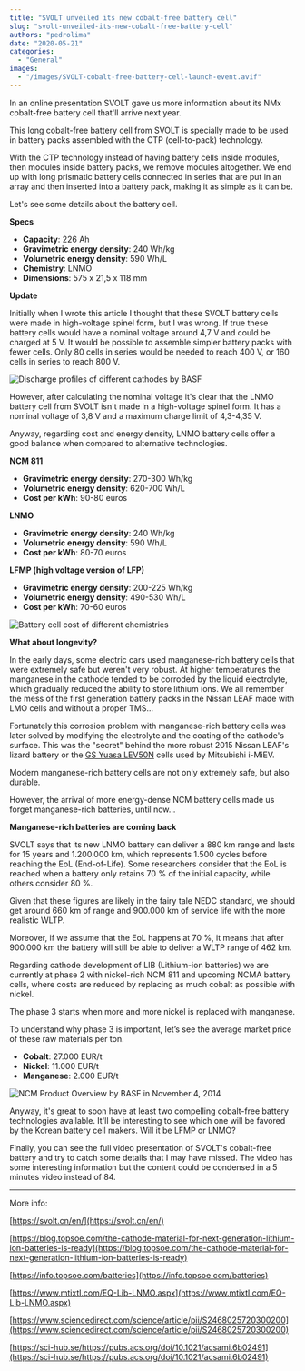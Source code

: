 ```yaml
---
title: "SVOLT unveiled its new cobalt-free battery cell"
slug: "svolt-unveiled-its-new-cobalt-free-battery-cell"
authors: "pedrolima"
date: "2020-05-21"
categories:
  - "General"
images:
  - "/images/SVOLT-cobalt-free-battery-cell-launch-event.avif"
---
```


In an online presentation SVOLT gave us more information about its NMx cobalt-free battery cell that'll arrive next year.

This long cobalt-free battery cell from SVOLT is specially made to be used in battery packs assembled with the CTP (cell-to-pack) technology.

With the CTP technology instead of having battery cells inside modules, then modules inside battery packs, we remove modules altogether. We end up with long prismatic battery cells connected in series that are put in an array and then inserted into a battery pack, making it as simple as it can be.

Let's see some details about the battery cell.

**Specs**

- **Capacity**: 226 Ah
- **Gravimetric energy density**: 240 Wh/kg
- **Volumetric energy density**: 590 Wh/L
- **Chemistry**: LNMO
- **Dimensions**: 575 x 21,5 x 118 mm

**Update**

Initially when I wrote this article I thought that these SVOLT battery cells were made in high-voltage spinel form, but I was wrong. If true these battery cells would have a nominal voltage around 4,7 V and could be charged at 5 V. It would be possible to assemble simpler battery packs with fewer cells. Only 80 cells in series would be needed to reach 400 V, or 160 cells in series to reach 800 V.

![Discharge profiles of different cathodes by BASF](images/Discharge-profiles-of-different-cathodes-by-BASF.avif)

However, after calculating the nominal voltage it's clear that the LNMO battery cell from SVOLT isn't made in a high-voltage spinel form. It has a nominal voltage of 3,8 V and a maximum charge limit of 4,3-4,35 V.

Anyway, regarding cost and energy density, LNMO battery cells offer a good balance when compared to alternative technologies.

**NCM 811**

- **Gravimetric energy density**: 270-300 Wh/kg
- **Volumetric energy density**: 620-700 Wh/L
- **Cost per kWh**: 90-80 euros

**LNMO**

- **Gravimetric energy density**: 240 Wh/kg
- **Volumetric energy density**: 590 Wh/L
- **Cost per kWh**: 80-70 euros

**LFMP (high voltage version of LFP)**

- **Gravimetric energy density**: 200-225 Wh/kg
- **Volumetric energy density**: 490-530 Wh/L
- **Cost per kWh**: 70-60 euros

![Battery cell cost of different chemistries](images/Battery-cell-cost-of-different-chemistries.avif)

**What about longevity?**

In the early days, some electric cars used manganese-rich battery cells that were extremely safe but weren't very robust. At higher temperatures the manganese in the cathode tended to be corroded by the liquid electrolyte, which gradually reduced the ability to store lithium ions. We all remember the mess of the first generation battery packs in the Nissan LEAF made with LMO cells and without a proper TMS...

Fortunately this corrosion problem with manganese-rich battery cells was later solved by modifying the electrolyte and the coating of the cathode's surface. This was the "secret" behind the more robust 2015 Nissan LEAF's lizard battery or the [GS Yuasa LEV50N](/2015/11/04/gs-yuasas-improved-cells-lev50-vs-lev50n/) cells used by Mitsubishi i-MiEV.

Modern manganese-rich battery cells are not only extremely safe, but also durable.

However, the arrival of more energy-dense NCM battery cells made us forget manganese-rich batteries, until now...

**Manganese-rich batteries are coming back**

SVOLT says that its new LNMO battery can deliver a 880 km range and lasts for 15 years and 1.200.000 km, which represents 1.500 cycles before reaching the EoL (End-of-Life). Some researchers consider that the EoL is reached when a battery only retains 70 % of the initial capacity, while others consider 80 %.

Given that these figures are likely in the fairy tale NEDC standard, we should get around 660 km of range and 900.000 km of service life with the more realistic WLTP.

Moreover, if we assume that the EoL happens at 70 %, it means that after 900.000 km the battery will still be able to deliver a WLTP range of 462 km.

Regarding cathode development of LIB (Lithium-ion batteries) we are currently at phase 2 with nickel-rich NCM 811 and upcoming NCMA battery cells, where costs are reduced by replacing as much cobalt as possible with nickel.

The phase 3 starts when more and more nickel is replaced with manganese.

To understand why phase 3 is important, let’s see the average market price of these raw materials per ton.

- **Cobalt**: 27.000 EUR/t
- **Nickel**: 11.000 EUR/t
- **Manganese**: 2.000 EUR/t

![NCM Product Overview by BASF in November 4, 2014](images/ncm-product-overview-by-basf-in-november-4-2014.avif)

Anyway, it's great to soon have at least two compelling cobalt-free battery technologies available. It'll be interesting to see which one will be favored by the Korean battery cell makers. Will it be LFMP or LNMO?

Finally, you can see the full video presentation of SVOLT's cobalt-free battery and try to catch some details that I may have missed. The video has some interesting information but the content could be condensed in a 5 minutes video instead of 84.

---

More info:

[https://svolt.cn/en/](https://svolt.cn/en/)

[https://blog.topsoe.com/the-cathode-material-for-next-generation-lithium-ion-batteries-is-ready](https://blog.topsoe.com/the-cathode-material-for-next-generation-lithium-ion-batteries-is-ready)

[https://info.topsoe.com/batteries](https://info.topsoe.com/batteries)

[https://www.mtixtl.com/EQ-Lib-LNMO.aspx](https://www.mtixtl.com/EQ-Lib-LNMO.aspx)

[https://www.sciencedirect.com/science/article/pii/S2468025720300200](https://www.sciencedirect.com/science/article/pii/S2468025720300200)

[https://sci-hub.se/https://pubs.acs.org/doi/10.1021/acsami.6b02491](https://sci-hub.se/https://pubs.acs.org/doi/10.1021/acsami.6b02491)
